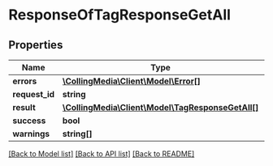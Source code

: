 # ResponseOfTagResponseGetAll

## Properties
Name | Type | Description | Notes
------------ | ------------- | ------------- | -------------
**errors** | [**\CollingMedia\Client\Model\Error[]**](Error.md) |  | [optional] 
**request_id** | **string** |  | [optional] 
**result** | [**\CollingMedia\Client\Model\TagResponseGetAll[]**](TagResponseGetAll.md) |  | [optional] 
**success** | **bool** |  | [optional] 
**warnings** | **string[]** |  | [optional] 

[[Back to Model list]](../README.md#documentation-for-models) [[Back to API list]](../README.md#documentation-for-api-endpoints) [[Back to README]](../README.md)


